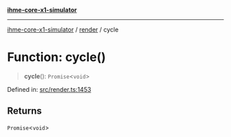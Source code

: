 [**ihme-core-x1-simulator**](../../README.md)

***

[ihme-core-x1-simulator](../../modules.md) / [render](../README.md) / cycle

# Function: cycle()

> **cycle**(): `Promise`\<`void`\>

Defined in: [src/render.ts:1453](https://github.com/ProgrammIt/CPU-Simulator/blob/96764be0553f95d688bfe5600c9ae9aea8701845/src/render.ts#L1453)

## Returns

`Promise`\<`void`\>
